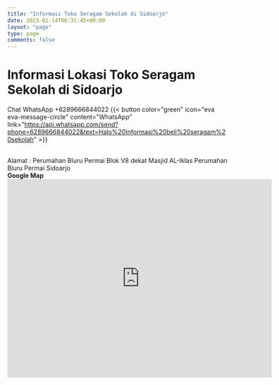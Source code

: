 ```yaml
---
title: "Informasi Toko Seragam Sekolah di Sidoarjo"
date: 2023-01-14T06:31:45+00:00
layout: "page"
type: page
comments: false
---
```


# Informasi Lokasi Toko Seragam Sekolah di Sidoarjo
Chat WhatsApp +6289666844022
{{< button color="green" icon="eva eva-message-circle" content="WhatsApp" link="https://api.whatsapp.com/send?phone=6289666844022&text=Halo%20Informasi%20beli%20seragam%20sekolah" >}}

<br>
Alamat : Perumahan Bluru Permai Blok V8 dekat Masjid AL-Iklas Perumahan Bluru Permai Sidoarjo
<br>
<b>Google Map</b>
<iframe src="https://www.google.com/maps/embed?pb=!1m18!1m12!1m3!1d1261.824379771321!2d112.73015799428158!3d-7.449889572750827!2m3!1f0!2f0!3f0!3m2!1i1024!2i768!4f13.1!3m3!1m2!1s0x2dd7e7188f4d1011%3A0xd7b50e95a98bfc7d!2sToko%20Seragam%20Sekolah%20Blueper!5e0!3m2!1sid!2sid!4v1680370966722!5m2!1sid!2sid" width="600" height="450" style="border:0;" allowfullscreen="" loading="lazy" referrerpolicy="no-referrer-when-downgrade"></iframe>
